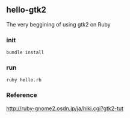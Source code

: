 ## hello-gtk2
The very beggining of using gtk2 on Ruby

### init
```
bundle install
```

### run
```
ruby hello.rb
```

### Reference
http://ruby-gnome2.osdn.jp/ja/hiki.cgi?gtk2-tut
